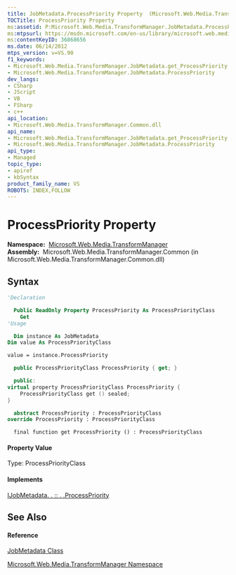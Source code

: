 ```yaml
---
title: JobMetadata.ProcessPriority Property  (Microsoft.Web.Media.TransformManager)
TOCTitle: ProcessPriority Property
ms:assetid: P:Microsoft.Web.Media.TransformManager.JobMetadata.ProcessPriority
ms:mtpsurl: https://msdn.microsoft.com/en-us/library/microsoft.web.media.transformmanager.jobmetadata.processpriority(v=VS.90)
ms:contentKeyID: 36868656
ms.date: 06/14/2012
mtps_version: v=VS.90
f1_keywords:
- Microsoft.Web.Media.TransformManager.JobMetadata.get_ProcessPriority
- Microsoft.Web.Media.TransformManager.JobMetadata.ProcessPriority
dev_langs:
- CSharp
- JScript
- VB
- FSharp
- c++
api_location:
- Microsoft.Web.Media.TransformManager.Common.dll
api_name:
- Microsoft.Web.Media.TransformManager.JobMetadata.get_ProcessPriority
- Microsoft.Web.Media.TransformManager.JobMetadata.ProcessPriority
api_type:
- Managed
topic_type:
- apiref
- kbSyntax
product_family_name: VS
ROBOTS: INDEX,FOLLOW
---
```


# ProcessPriority Property

**Namespace:**  [Microsoft.Web.Media.TransformManager](microsoft-web-media-transformmanager-namespace.md)  
**Assembly:**  Microsoft.Web.Media.TransformManager.Common (in Microsoft.Web.Media.TransformManager.Common.dll)

## Syntax

``` vb
'Declaration

  Public ReadOnly Property ProcessPriority As ProcessPriorityClass
    Get
'Usage

  Dim instance As JobMetadata
Dim value As ProcessPriorityClass

value = instance.ProcessPriority
```

``` csharp
  public ProcessPriorityClass ProcessPriority { get; }
```

``` c++
  public:
virtual property ProcessPriorityClass ProcessPriority {
    ProcessPriorityClass get () sealed;
}
```

``` fsharp
  abstract ProcessPriority : ProcessPriorityClass
override ProcessPriority : ProcessPriorityClass
```

``` jscript
  final function get ProcessPriority () : ProcessPriorityClass
```

#### Property Value

Type: ProcessPriorityClass  

#### Implements

[IJobMetadata. . :: . .ProcessPriority](ijobmetadata-processpriority-property-microsoft-web-media-transformmanager.md)  

## See Also

#### Reference

[JobMetadata Class](jobmetadata-class-microsoft-web-media-transformmanager.md)

[Microsoft.Web.Media.TransformManager Namespace](microsoft-web-media-transformmanager-namespace.md)

